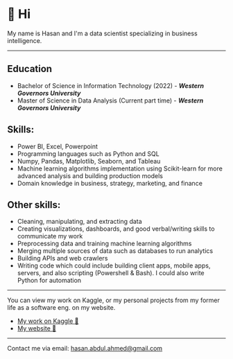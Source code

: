 # 👋 Hi
My name is Hasan and I'm a data scientist specializing in business intelligence.
<br />


<hr />

## Education
- Bachelor of Science in Information Technology (2022) - ***Western Governors University***
- Master of Science in Data Analysis (Current part time) -  ***Western Governors University***

## Skills:
- Power BI, Excel, Powerpoint
- Programming languages such as Python and SQL
- Numpy, Pandas, Matplotlib, Seaborn, and Tableau
- Machine learning algorithms implementation using Scikit-learn for more advanced analysis and building production models
- Domain knowledge in business, strategy, marketing, and finance

## Other skills:
- Cleaning, manipulating, and extracting data
- Creating visualizations, dashboards, and good verbal/writing skills to communicate my work
- Preprocessing data and training machine learning algorithms 
- Merging multiple sources of data such as databases to run analytics
- Building APIs and web crawlers
- Writing code which could include building client apps, mobile apps, servers, and also scripting (Powershell & Bash). I could also write Python for automation

<hr />

You can view my work on Kaggle, or my personal projects from my former life as a software eng. on my website.
- [My work on Kaggle 🔗](https://www.kaggle.com/has9800)
- [My website 🔗](https://has9800.vercel.app/)

<hr />

Contact me via email: hasan.abdul.ahmed@gmail.com
